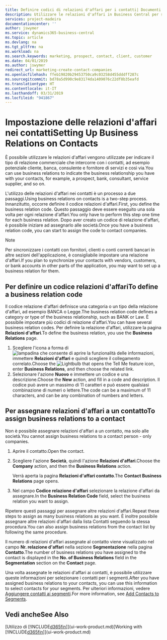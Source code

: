 ```yaml
---
title: Definire codici di relazioni d'affari per i contatti| Documenti Microsoft
description: Utilizzare le relazioni d'affari in Business Central per supportare il marketing e per indicare il tipo di relazione commerciale che intercorre con prospetti e clienti, ad esempio, una banca o un fornitore di servizi.
services: project-madeira
documentationcenter: ''
author: jswymer
ms.service: dynamics365-business-central
ms.topic: article
ms.devlang: na
ms.tgt_pltfrm: na
ms.workload: na
ms.search.keywords: marketing, prospect, contact, client, customer
ms.date: 04/01/2019
ms.author: jswymer
redirect_url: marketing-create-contact-companies
ms.openlocfilehash: ffeb19820b29453750ca9c03258d455dddff287c
ms.sourcegitcommit: bd78a5d990c9e83174da1409076c22df8b35eafd
ms.translationtype: HT
ms.contentlocale: it-IT
ms.lasthandoff: 03/31/2019
ms.locfileid: "941867"
---
```

# <a name="setting-up-business-relations-on-contacts"></a><span data-ttu-id="0b721-103">Impostazione delle relazioni d'affari nei contatti</span><span class="sxs-lookup"><span data-stu-id="0b721-103">Setting Up Business Relations on Contacts</span></span>
<span data-ttu-id="0b721-104">È possibile utilizzare le relazioni d'affari vengono utilizzate per indicare il tipo di relazione commerciale che intercorre con i contatti, ad esempio potenziale cliente, banca, consulente e fornitore di servizi e così via.</span><span class="sxs-lookup"><span data-stu-id="0b721-104">You can use business relations to indicate the business relationship you have with your contacts, for example, a prospect, bank, consultant, service supplier, and so on.</span></span>

<span data-ttu-id="0b721-105">L'utilizzo delle relazioni d'affari nei contatti è un processo a due passaggi.</span><span class="sxs-lookup"><span data-stu-id="0b721-105">Using business relations on contacts is a two-step process.</span></span> <span data-ttu-id="0b721-106">Innanzitutto, occorre definire il codice relazioni d'affari.</span><span class="sxs-lookup"><span data-stu-id="0b721-106">First, you define the business relation code.</span></span> <span data-ttu-id="0b721-107">Questo passaggio deve essere eseguito una sola volta per ogni relazione d'affari.</span><span class="sxs-lookup"><span data-stu-id="0b721-107">You only have to perform this step one time for each business relation.</span></span> <span data-ttu-id="0b721-108">Dopo aver creato un codice di relazione d'affari, è possibile iniziare ad assegnarlo alle società.</span><span class="sxs-lookup"><span data-stu-id="0b721-108">Once you have a business relation code, you can start to assign the code to contact companies.</span></span>

> [!NOTE]  
>   <span data-ttu-id="0b721-109">Per sincronizzare i contatti con fornitori, clienti o conti correnti bancari in altre sezioni dell'applicazione, è consigliabile impostare una relazione d'affari.</span><span class="sxs-lookup"><span data-stu-id="0b721-109">If you plan to synchronize your contacts with vendors, customers, or bank accounts in other parts of the application, you may want to set up a business relation for them.</span></span>

## <a name="to-define-a-business-relation-code"></a><span data-ttu-id="0b721-110">Per definire un codice relazioni d'affari</span><span class="sxs-lookup"><span data-stu-id="0b721-110">To define a business relation code</span></span>
<span data-ttu-id="0b721-111">Il codice relazione d'affari definisce una categoria o un tipo della relazione d'affari, ad esempio BANCA o Legge.</span><span class="sxs-lookup"><span data-stu-id="0b721-111">The business relation code defines a category or type of the business relationship, such as BANK or Law.</span></span> <span data-ttu-id="0b721-112">È possibile impostare più codici di relazione d'affari.</span><span class="sxs-lookup"><span data-stu-id="0b721-112">You can have several business relation codes.</span></span> <span data-ttu-id="0b721-113">Per definire la relazione d'affari, utilizzare la pagina **Relazioni d'affari**.</span><span class="sxs-lookup"><span data-stu-id="0b721-113">To define the business relation, you use the **Business Relations** page.</span></span>

1. <span data-ttu-id="0b721-114">Scegliere l'icona a forma di ![lampadina che consente di aprire la funzionalità delle informazioni](media/ui-search/search_small.png "Informazioni sull'operazione che si desidera eseguire"), immettere **Relazioni d'affari** e quindi scegliere il collegamento correlato.</span><span class="sxs-lookup"><span data-stu-id="0b721-114">Choose the ![Lightbulb that opens the Tell Me feature](media/ui-search/search_small.png "Tell me what you want to do") icon, enter **Business Relations**, and then choose the related link.</span></span>
2. <span data-ttu-id="0b721-115">Selezionare l'azione **Nuovo** e immettere un codice e una descrizione.</span><span class="sxs-lookup"><span data-stu-id="0b721-115">Choose the **New** action, and fill in a code and description.</span></span> <span data-ttu-id="0b721-116">Il codice può avere un massimo di 11 caratteri e può essere qualsiasi combinazione di numeri o lettere.</span><span class="sxs-lookup"><span data-stu-id="0b721-116">The code can be a maximum of 11 characters, and can be any combination of numbers and letters.</span></span>

## <a name="AssignBusRelContact"></a> <span data-ttu-id="0b721-117">Per assegnare relazioni d'affari a un contatto</span><span class="sxs-lookup"><span data-stu-id="0b721-117">To assign business relations to a contact</span></span>
<span data-ttu-id="0b721-118">Non è possibile assegnare relazioni d'affari a un contatto, ma solo alle società.</span><span class="sxs-lookup"><span data-stu-id="0b721-118">You cannot assign business relations to a contact person - only companies.</span></span>

1. <span data-ttu-id="0b721-119">Aprire il contatto.</span><span class="sxs-lookup"><span data-stu-id="0b721-119">Open the contact.</span></span>
2. <span data-ttu-id="0b721-120">Scegliere l'azione **Società**, quindi l'azione **Relazioni d'affari**.</span><span class="sxs-lookup"><span data-stu-id="0b721-120">Choose the **Company** action, and then the **Business Relations** action.</span></span>

    <span data-ttu-id="0b721-121">Verrà aperta la pagina **Relazioni d'affari contatto**.</span><span class="sxs-lookup"><span data-stu-id="0b721-121">The **Contact Business Relations** page opens.</span></span>
3. <span data-ttu-id="0b721-122">Nel campo **Codice relazione d'affari** selezionare la relazione d'affari da assegnare.</span><span class="sxs-lookup"><span data-stu-id="0b721-122">In the **Business Relation Code** field, select the business relation you want to assign.</span></span>

<span data-ttu-id="0b721-123">Ripetere questi passaggi per assegnare altre relazioni d'affari.</span><span class="sxs-lookup"><span data-stu-id="0b721-123">Repeat these steps to assign as many business relations as you want.</span></span> <span data-ttu-id="0b721-124">È inoltre possibile assegnare altre relazioni d'affari dalla lista Contatti seguendo la stessa procedura.</span><span class="sxs-lookup"><span data-stu-id="0b721-124">You can also assign business relations from the contact list by following the same procedure.</span></span>

<span data-ttu-id="0b721-125">Il numero di relazioni d'affari assegnate al contatto viene visualizzato nel campo **Nr. relazione d'affari** nella sezione **Segmentazione** nella pagina **Contatto**.</span><span class="sxs-lookup"><span data-stu-id="0b721-125">The number of business relations you have assigned to the contact is displayed in the **No. of Business Relations** field in the **Segmentation** section on the **Contact** page.</span></span>

<span data-ttu-id="0b721-126">Una volta assegnate le relazioni d'affari ai contatti, è possibile utilizzare queste informazioni per selezionare i contatti per i segmenti.</span><span class="sxs-lookup"><span data-stu-id="0b721-126">After you have assigned business relations to your contacts, you can use this information to select contacts for your segments.</span></span> <span data-ttu-id="0b721-127">Per ulteriori informazioni, vedere [Aggiungere contatti ai segmenti](marketing-add-contact-segment.md).</span><span class="sxs-lookup"><span data-stu-id="0b721-127">For more information, see [Add Contacts to Segments](marketing-add-contact-segment.md).</span></span>

## <a name="see-also"></a><span data-ttu-id="0b721-128">Vedi anche</span><span class="sxs-lookup"><span data-stu-id="0b721-128">See Also</span></span>
<span data-ttu-id="0b721-129">[Utilizzo di [!INCLUDE[d365fin](includes/d365fin_md.md)]](ui-work-product.md)</span><span class="sxs-lookup"><span data-stu-id="0b721-129">[Working with [!INCLUDE[d365fin](includes/d365fin_md.md)]](ui-work-product.md)</span></span>
